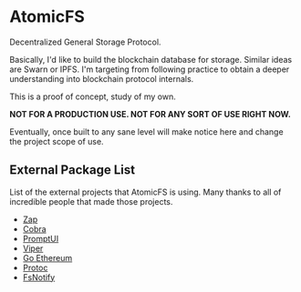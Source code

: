 # AtomicFS

Decentralized General Storage Protocol.

Basically, I'd like to build the blockchain database for storage. Similar ideas are Swarn or IPFS. I'm targeting from following practice to obtain a deeper understanding into blockchain protocol internals.

This is a proof of concept, study of my own. 

**NOT FOR A PRODUCTION USE. NOT FOR ANY SORT OF USE RIGHT NOW.**

Eventually, once built to any sane level will make notice here and change the project scope of use.



## External Package List

List of the external projects that AtomicFS is using. Many thanks to all of incredible people that
made those projects. 

- [Zap]
- [Cobra]
- [PromptUI]
- [Viper]
- [Go Ethereum]
- [Protoc]
- [FsNotify]


[Zap]: <https://pkg.go.dev/go.uber.org/zap>
[Cobra]: <https://github.com/spf13/cobra>
[PromptUI]: <https://github.com/manifoldco/promptui>
[Go Ethereum]: <https://github.com/ethereum/go-ethereum>
[Viper]: <https://github.com/spf13/viper>
[Protoc]: <https://github.com/protocolbuffers/protobuf>
[FsNotify]: <https://github.com/fsnotify/fsnotify>